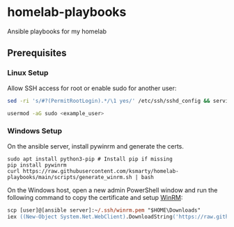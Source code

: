 # homelab-playbooks
Ansible playbooks for my homelab

## Prerequisites

### Linux Setup

Allow SSH access for root or enable sudo for another user:
```sh
sed -ri 's/#?(PermitRootLogin).*/\1 yes/' /etc/ssh/sshd_config && service ssh restart
```

```sh
usermod -aG sudo <example_user>
```


### Windows Setup

On the ansible server, install pywinrm and generate the certs.
```shell
sudo apt install python3-pip # Install pip if missing
pip install pywinrm
curl https://raw.githubusercontent.com/ksmarty/homelab-playbooks/main/scripts/generate_winrm.sh | bash
```

On the Windows host, open a new admin PowerShell window and run the following command to copy the certificate and setup [WinRM](https://docs.microsoft.com/en-us/windows/win32/winrm/portal):
```ps
scp [user]@[ansible server]:~/.ssh/winrm.pem "$HOME\Downloads"
iex ((New-Object System.Net.WebClient).DownloadString('https://raw.githubusercontent.com/ksmarty/homelab-playbooks/main/scripts/setup_certs.ps1'))
```
